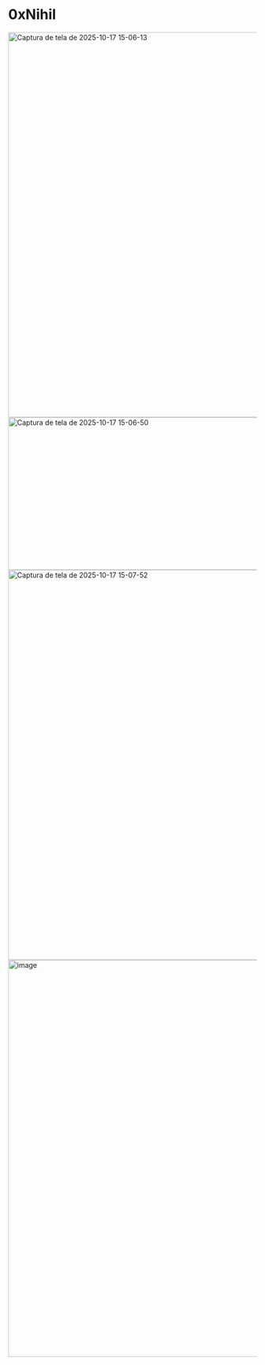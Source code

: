 # 0xNihil

<img width="1187" height="780" alt="Captura de tela de 2025-10-17 15-06-13" src="https://github.com/user-attachments/assets/33d1786f-07d1-4a9f-b1ab-715b5134f60f" />
<img width="1072" height="309" alt="Captura de tela de 2025-10-17 15-06-50" src="https://github.com/user-attachments/assets/4b8b1853-2f26-469a-92df-14e48800c0bb" />
<img width="1160" height="790" alt="Captura de tela de 2025-10-17 15-07-52" src="https://github.com/user-attachments/assets/6f52553f-bd47-4bd5-84e5-a96c7af496a4" />
<img width="568" height="804" alt="image" src="https://github.com/user-attachments/assets/eec7a115-6e3d-4e4d-a1d5-43fb377938df" />
